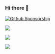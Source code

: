 ### Hi there 👋

[![Github Sponsorship](github_sponsor.sv)](https://github.com/sponsors/wagrenier)

![](https://github.com/sponsors/wagrenier/button)

![](https://github-readme-stats.vercel.app/api/top-langs/?username=wagrenier&layout=compact)

![](https://github-readme-stats.vercel.app/api?username=wagrenier&count_private=true&show_icons=true&icon_color=0366d6&text_color=24292e&bg_color=ffffff)
